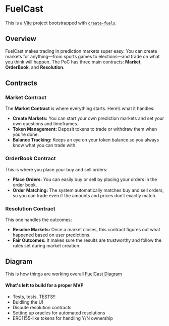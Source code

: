 # FuelCast

This is a [Vite](https://vitejs.dev/) project bootstrapped with [`create-fuels`](https://github.com/FuelLabs/fuels-ts/tree/master/packages/create-fuels).

## Overview

FuelCast makes trading in prediction markets super easy. You can create markets for anything—from sports games to elections—and trade on what you think will happen. The PoC has three main contracts: **Market**, **OrderBook**, and **Resolution**.

## Contracts

### Market Contract

The **Market Contract** is where everything starts. Here’s what it handles:

- **Create Markets:** You can start your own prediction markets and set your own questions and timeframes.
- **Token Management:** Deposit tokens to trade or withdraw them when you’re done.
- **Balance Tracking:** Keeps an eye on your token balance so you always know what you can trade with.

### OrderBook Contract

This is where you place your buy and sell orders:

- **Place Orders:** You can easily buy or sell by placing your orders in the order book.
- **Order Matching:** The system automatically matches buy and sell orders, so you can trade even if the amounts and prices don’t exactly match.

### Resolution Contract

This one handles the outcomes:

- **Resolve Markets:** Once a market closes, this contract figures out what happened based on user predictions.
- **Fair Outcomes:** It makes sure the results are trustworthy and follow the rules set during market creation.

## Diagram

This is how things are working overall [FuelCast Diagram](https://excalidraw.com/#json=zpqd1ejNK2_ILbINsjBaf,BQNGTe9a9mZBNZIWGdVgDw)

#### What's left to build for a proper MVP

- Tests, tests, TESTS!!
- Buidling the UI
- Dispute resolution contracts
- Setting up oracles for automated resolutions
- ERC1155-like tokens for handling Y/N ownership
